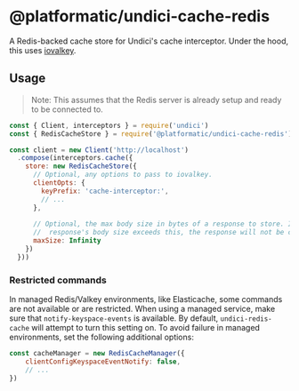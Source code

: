 # @platformatic/undici-cache-redis

A Redis-backed cache store for Undici's cache interceptor. Under the hood, this
uses [iovalkey](https://github.com/valkey-io/iovalkey).

## Usage

> Note: This assumes that the Redis server is already setup and ready to be connected to.

```javascript
const { Client, interceptors } = require('undici')
const { RedisCacheStore } = require('@platformatic/undici-cache-redis')

const client = new Client('http://localhost')
  .compose(interceptors.cache({
    store: new RedisCacheStore({
      // Optional, any options to pass to iovalkey.
      clientOpts: {
        keyPrefix: 'cache-interceptor:',
        // ...
      },
      
      // Optional, the max body size in bytes of a response to store. If a
      //  response's body size exceeds this, the response will not be cached.
      maxSize: Infinity
    })
  }))
```

### Restricted commands

In managed Redis/Valkey environments, like Elasticache, some commands are not
available or are restricted. When using a managed service, make sure that
`notify-keyspace-events` is available. By default, `undici-redis-cache` will
attempt to turn this setting on. To avoid failure in managed environments, set
the following additional options:

```js
const cacheManager = new RedisCacheManager({
    clientConfigKeyspaceEventNotify: false,
    // ...
})
```
